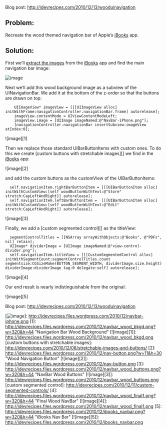 Blog post: http://idevrecipes.com/2010/12/13/wooduinavigation

## Problem:

Recreate the wood themed navigation bar of Apple’s [iBooks][] app.

## Solution:

First we’ll [extract the images][] from the [iBooks][] app and find
the main navigation bar image:

![image][]

Next we’ll add this wood background image as a subview of the
UINavigationBar. We add it at the bottom of the z-order so that the
buttons are drawn on top:

        UIImageView* imageView = [[[UIImageView alloc] initWithFrame:navigationController.navigationBar.frame] autorelease];
        imageView.contentMode = UIViewContentModeLeft;
        imageView.image = [UIImage imageNamed:@"NavBar-iPhone.png"];
        [navigationController.navigationBar insertSubview:imageView atIndex:0];

![image][1]

Then we replace those standard UIBarButtonItems with custom ones.
To do this we create [custom buttons with stretchable images][] we
find in the [iBooks][] app:

![image][2]

and add the custom buttons as the customView of the
UIBarButtonItems:

      self.navigationItem.rightBarButtonItem = [[[UIBarButtonItem alloc] initWithCustomView:[self woodButtonWithText:@"Store" stretch:CapLeftAndRight]] autorelease];
      self.navigationItem.leftBarButtonItem =  [[[UIBarButtonItem alloc] initWithCustomView:[self woodButtonWithText:@"Edit" stretch:CapLeftAndRight]] autorelease];

![image][3]

Finally, we add a [custom segmented control][] as the titleView:

      segmentControlTitles = [[NSArray arrayWithObjects:@"Books", @"PDFs", nil] retain];
      UIImage* dividerImage = [UIImage imageNamed:@"view-control-divider.png"];
      self.navigationItem.titleView = [[[CustomSegmentedControl alloc] initWithSegmentCount:segmentControlTitles.count segmentsize:CGSizeMake(BUTTON_SEGMENT_WIDTH, dividerImage.size.height) dividerImage:dividerImage tag:0 delegate:self] autorelease];

![image][4]

Our end result is nearly indistinguishable from the original:

![image][5]

Blog post: http://idevrecipes.com/2010/12/13/wooduinavigation

  [http://idevrecipes.com/2010/12/13/wooduinavigation/]: http://idevrecipes.com/2010/12/13/wooduinavigation/
  [iBooks]: http://p.appju.mp/364709193&t=i
  [extract the images]: http://idevrecipes.com/2010/12/06/extracting-images-from-apps-in-the-appstore/
  [image]: http://idevrecipes.files.wordpress.com/2010/12/navbar-iphone.png?w=320&h=44 "Wood NavBar"
  [![image][]]: http://idevrecipes.files.wordpress.com/2010/12/navbar-iphone.png
  [1]: http://idevrecipes.files.wordpress.com/2010/12/navbar_wood_bkgd.png?w=320&h=44 "Navigation Bar Wood Background"
  [![image][1]]: http://idevrecipes.files.wordpress.com/2010/12/navbar_wood_bkgd.png
  [custom buttons with stretchable images]: http://idevrecipes.com/2010/12/08/stretchable-images-and-buttons/
  [2]: http://idevrecipes.files.wordpress.com/2010/12/nav-button.png?w=11&h=30 "Wood Navigation Button"
  [![image][2]]: http://idevrecipes.files.wordpress.com/2010/12/nav-button.png
  [3]: http://idevrecipes.files.wordpress.com/2010/12/navbar_wood_buttons.png?w=320&h=44 "NavBar Wood Buttons"
  [![image][3]]: http://idevrecipes.files.wordpress.com/2010/12/navbar_wood_buttons.png
  [custom segmented control]: http://idevrecipes.com/2010/12/11/custom-segmented-controls/
  [4]: http://idevrecipes.files.wordpress.com/2010/12/navbar_wood_final1.png?w=320&h=44 "Final Wood NavBar"
  [![image][4]]: http://idevrecipes.files.wordpress.com/2010/12/navbar_wood_final1.png
  [5]: http://idevrecipes.files.wordpress.com/2010/12/ibooks_navbar.png?w=320&h=44 "iBooks Nav Bar"
  [![image][5]]: http://idevrecipes.files.wordpress.com/2010/12/ibooks_navbar.png
